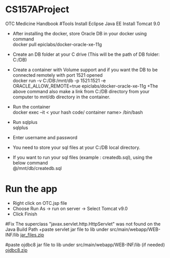 # CS157AProject
OTC Medicine Handbook
#Tools
Install Eclipse Java EE
Install Tomcat 9.0

+ After installing the docker, store Oracle DB in your docker using command  
     docker pull epiclabs/docker-oracle-xe-11g

+ Create an DB folder at your C drive (This will be the path of DB folder: C:/DB)
+ Create a container with Volume support and if you want the DB to be connected remotely with port 1521 opened  
     docker run -v C:/DB:/mnt/db -p 1521:1521 -e ORACLE_ALLOW_REMOTE=true epiclabs/docker-oracle-xe-11g
+The above command also make a link from C:/DB directory from your computer to mnt/db directory in the container.

+ Run the container  
    docker exec –it < your hash code/ container name> /bin/bash
   
+ Run sqlplus  
   sqlplus
  
+ Enter username and password

+ You need to store your sql files at your C:/DB local directory.
+ If you want to run your sql files (example : createdb.sql), using the below command  
     @/mnt/db/createdb.sql  
     
# Run the app
+ Right click on OTC.jsp file  
+ Choose Run As -> run on server -> Select Tomcat v9.0 
+ Click Finish

#Fix The superclass "javax.servlet.http.HttpServlet" was not found on the Java Build Path
+paste servlet jar file to lib under src/main/webapp/WEB-INF/lib 
[jar_files.zip](https://github.com/HannyDuong/CS157AProject/files/6819318/jar_files.zip)

#paste ojdbc8 jar file to lib under src/main/webapp/WEB-INF/lib  (if needed)
[ojdbc8.zip](https://github.com/HannyDuong/CS157AProject/files/6844579/ojdbc8.zip)
